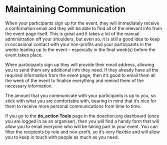 Maintaining Communication
=========================

When your participants sign up for the event, they will immediately receive a confirmation email and they will be able to find all of the relevant info from the event page itself. This is great and it takes a lot of the manual administration off your shoulders, but even so, it is still a good idea to keep in occasional contact with your non-profits and your participants in the weeks leading up to the event – especially in the final week(s) before the event takes place.

When participants sign up they will provide their email address, allowing you to send them any additional info they need. If they already have all the required information from the event page, then it’s good to email them all the week of the event to finalise everything and remind them of the necessary information.

The amount that you communicate with your participants is up to you, so stick with what you are comfortable with, bearing in mind that it’s nice for them to receive more personal communications from time to time.

If you go to the **do_action Tools** page in the doaction.org dashboard (once you are logged in as an organiser), then you will find a handy form that will allow you to email everyone who will be taking part in your event. You can filter the recipients by role and non-profit, so it’s very flexible and will allow you to keep in touch with people as much as you need.
